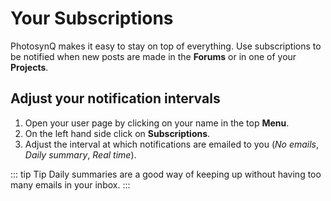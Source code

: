 # Your Subscriptions

PhotosynQ makes it easy to stay on top of everything. Use subscriptions to be notified when new posts are made in the **Forums** or in one of your **Projects**.

## Adjust your notification intervals

1. Open your user page by clicking on your name in the top **Menu**.
2. On the left hand side click on **Subscriptions**.
3. Adjust the interval at which notifications are emailed to you (*No emails*, *Daily summary*, *Real time*).

::: tip Tip
Daily summaries are a good way of keeping up without having too many emails in your inbox.
:::
